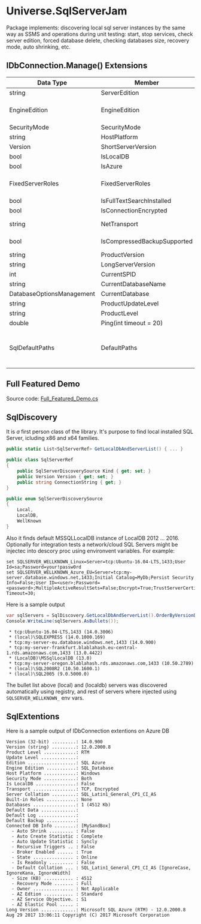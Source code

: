 # Universe.SqlServerJam
Package implements: discovering local sql server instances by the same way as SSMS and operations during unit testing: start, stop services, check server edition, forced database delete, checking databases size, recovery mode, auto shrinking, etc.

## IDbConnection.Manage() Extensions

| Data Type | Member | comments |
|-----------|--------|----------|
| string    | ServerEdition |
| EngineEdition | EngineEdition | Personal, Standard, Exterprise, Express, SqlDatabase, SqlDataWarehouse |
| SecurityMode| SecurityMode | IntegratedOnly, Both |
| string | HostPlatform | "Windows", "Linux" |
| Version | ShortServerVersion | @@MICROSOFTVERSION |
| bool | IsLocalDB |
| bool | IsAzure |
| FixedServerRoles | FixedServerRoles | SysAdmin, SetupAdmin, ServerAdmin, SecurityAdmin, ProcessAdmin, ... |
| bool | IsFullTextSearchInstalled |
| bool | IsConnectionEncrypted |
| string | NetTransport | "TCP", "Shared Memory", "Named Pipe" |
| bool | IsCompressedBackupSupported | ShortServerVersion.Major >= 10 && EngineEdition == Enterprise |
| string | ProductVersion |
| string | LongServerVersion | @@VERSION |
| int | CurrentSPID | @@SPID |
| string | CurrentDatabaseName | DB_NAME() |
| DatabaseOptionsManagement | CurrentDatabase | .Databases[CurrentDatabaseName] |
| string | ProductUpdateLevel | CU1, CU2, ... |
| string | ProductLevel | CTP, RTM, SP1, SP2, ... |
| double | Ping(int timeout = 20) | returns roundtrip duration |
| SqlDefaultPaths | DefaultPaths | Data, Logs and Backups default folder. By default SQL Server process has permissions to this folders only. Not applicable for Azure |


## Full Featured Demo
Source code: [Full_Featured_Demo.cs](https://github.com/devizer/Universe.SqlServerJam/blob/master/Universe.SqlServerJam/Universe.SqlServerJam.Tests/Full_Featured_Demo.cs)

## SqlDiscovery
It is *a* first person class of the library.
It's purpose to find local installed SQL Server, icluding x86 and x64 families.
```csharp
public static List<SqlServerRef> GetLocalDbAndServerList() { ... }

public class SqlServerRef
{
    public SqlServerDiscoverySource Kind { get; set; }
    public Version Version { get; set; }
    public string ConnectionString { get; }
}

public enum SqlServerDiscoverySource
{
    Local,
    LocalDB,
    WellKnown
}

```

Also it finds default MSSQLLocalDB instance of LocalDB 2012 ... 2016.
Optionally for integration tests a network/cloud SQL Servers might be injectec into descory proc using environvent variables. For example:
```
set SQLSERVER_WELLKNOWN_Linux=Server=tcp:Ubuntu-16.04-LTS,1433;User Id=sa;Password=your!passw0rd
set SQLSERVER_WELLKNOWN_Azure_EU=Server=tcp:my-server.database.windows.net,1433;Initial Catalog=MyDb;Persist Security Info=False;User ID=<user>;Password=<password>;MultipleActiveResultSets=False;Encrypt=True;TrustServerCertificate=False;Connection Timeout=30;
```

Here is a sample output
```cs
var sqlServers = SqlDiscovery.GetLocalDbAndServerList().OrderByVersionDesc().ToList();
Console.WriteLine(sqlServers.AsBullets());
```

```
 * tcp:Ubuntu-16.04-LTS,1433 (14.0.3006)
 * (local)\SQLEXPRESS (14.0.1000.169)
 * tcp:my-server-eu.database.windows.net,1433 (14.0.900)
 * tcp:my-server-frankfurt.blablahash.eu-central-1.rds.amazonaws.com,1433 (13.0.4422)
 * (LocalDB)\MSSqlLocalDB (13.0)
 * tcp:my-server-oregon.blablahash.rds.amazonaws.com,1433 (10.50.2789)
 * (local)\SQL2008R2 (10.50.1600.1)
 * (local)\SQL2005 (9.0.5000.0)
```

The bullet list above (local) and (localdb) servers was discovered automatically using registry, and rest of servers where injected using `SQLSERVER_WELLKNOWN_` env vars.

## SqlExtentions
Here is a sample output of IDbConnection extentions on Azure DB
```
Version (32-bit) .........: 14.0.900
Version (string) .........: 12.0.2000.8
Product Level ............: RTM
Update Level .............: 
Edition ..................: SQL Azure
Engine Edition ...........: SQL_Database
Host Platform ............: Windows
Security Mode ............: Both
Is LocalDB ...............: False
Transport ................: TCP, Encrypted
Server Collation .........: SQL_Latin1_General_CP1_CI_AS
Built-in Roles ...........: None
Databases ................: 1 (4512 Kb)
Default Data .............: 
Default Log ..............: 
Default Backup ...........: 
Connected DB Info ........: [MySandBox]
  - Auto Shrink ......... : False
  - Auto Create Statistic : Complete
  - Auto Update Statistic : Syncly
  - Recursive Triggers .. : False
  - Broker Enabled ...... : True
  - State ............... : Online
  - Is Readonly ......... : False
  - Default Collation ... : SQL_Latin1_General_CP1_CI_AS [IgnoreCase, IgnoreKana, IgnoreWidth]
  - Size (KB) ........... : 4512
  - Recovery Mode ....... : Full
  - Owner ............... : Not Applicable
  - AZ Edtion ........... : Standard
  - AZ Service Objective. : S1
  - AZ Elastic Pool ..... : 
Long Version .............: Microsoft SQL Azure (RTM) - 12.0.2000.8 Aug 29 2017 13:06:11 Copyright (C) 2017 Microsoft Corporation 
```

